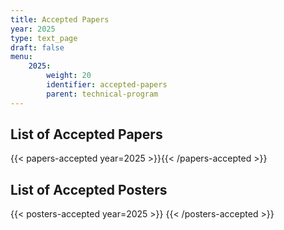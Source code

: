 ```yaml
---
title: Accepted Papers
year: 2025
type: text_page
draft: false
menu:
    2025:
        weight: 20
        identifier: accepted-papers
        parent: technical-program
---
```


## List of Accepted Papers

<!-- (in order of submission) -->

{{< papers-accepted year=2025 >}}{{< /papers-accepted >}}

## List of Accepted Posters

<!-- (in order of submission) -->

{{< posters-accepted year=2025 >}}
{{< /posters-accepted >}}
